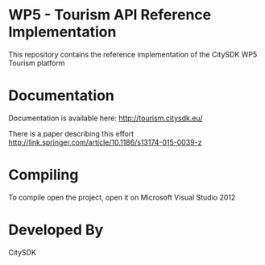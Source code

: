 WP5 - Tourism API Reference Implementation
===========
This repository contains the reference implementation of the CitySDK WP5 Tourism platform

Documentation
===========
Documentation is available here: http://tourism.citysdk.eu/

There is a paper describing this effort http://link.springer.com/article/10.1186/s13174-015-0039-z

Compiling
===========
To compile open the project, open it on Microsoft Visual Studio 2012

Developed By
===========
CitySDK 

